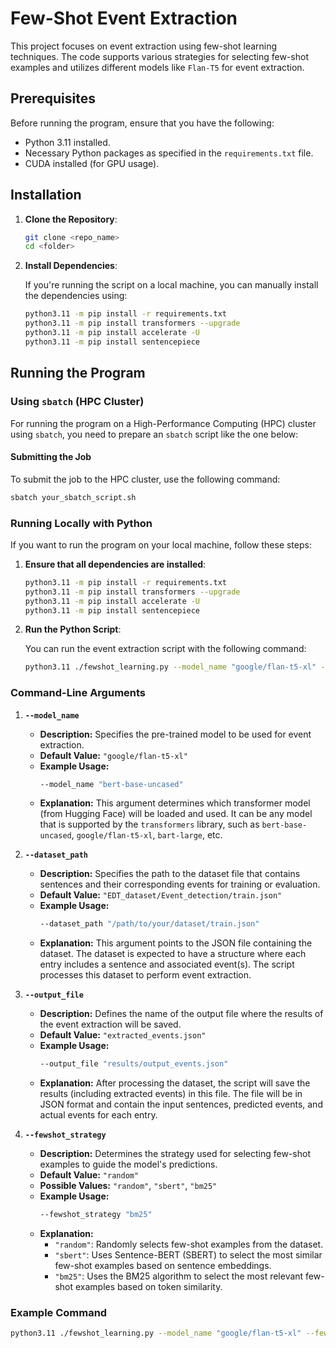 # Few-Shot Event Extraction

This project focuses on event extraction using few-shot learning techniques. The code supports various strategies for selecting few-shot examples and utilizes different models like `Flan-T5` for event extraction.

## Prerequisites

Before running the program, ensure that you have the following:

- Python 3.11 installed.
- Necessary Python packages as specified in the `requirements.txt` file.
- CUDA installed (for GPU usage).

## Installation

1. **Clone the Repository**:

   ```bash
   git clone <repo_name>
   cd <folder>
   ```

2. **Install Dependencies**:

   If you're running the script on a local machine, you can manually install the dependencies using:

   ```bash
   python3.11 -m pip install -r requirements.txt
   python3.11 -m pip install transformers --upgrade
   python3.11 -m pip install accelerate -U
   python3.11 -m pip install sentencepiece
   ```

## Running the Program

### Using `sbatch` (HPC Cluster)

For running the program on a High-Performance Computing (HPC) cluster using `sbatch`, you need to prepare an `sbatch` script like the one below:

#### Submitting the Job

To submit the job to the HPC cluster, use the following command:

```bash
sbatch your_sbatch_script.sh
```

### Running Locally with Python

If you want to run the program on your local machine, follow these steps:

1. **Ensure that all dependencies are installed**:
   
   ```bash
   python3.11 -m pip install -r requirements.txt
   python3.11 -m pip install transformers --upgrade
   python3.11 -m pip install accelerate -U
   python3.11 -m pip install sentencepiece
   ```

2. **Run the Python Script**:

   You can run the event extraction script with the following command:

   ```bash
   python3.11 ./fewshot_learning.py --model_name "google/flan-t5-xl" --fewshot_strategy "bm25" --dataset_path "/path/to/dataset/train.json" --output_file "fewshot_bm25_full.json"
   ```


### Command-Line Arguments

1. **`--model_name`**
   - **Description:** Specifies the pre-trained model to be used for event extraction.
   - **Default Value:** `"google/flan-t5-xl"`
   - **Example Usage:**
     ```bash
     --model_name "bert-base-uncased"
     ```
   - **Explanation:** This argument determines which transformer model (from Hugging Face) will be loaded and used. It can be any model that is supported by the `transformers` library, such as `bert-base-uncased`, `google/flan-t5-xl`, `bart-large`, etc.

2. **`--dataset_path`**
   - **Description:** Specifies the path to the dataset file that contains sentences and their corresponding events for training or evaluation.
   - **Default Value:** `"EDT_dataset/Event_detection/train.json"`
   - **Example Usage:**
     ```bash
     --dataset_path "/path/to/your/dataset/train.json"
     ```
   - **Explanation:** This argument points to the JSON file containing the dataset. The dataset is expected to have a structure where each entry includes a sentence and associated event(s). The script processes this dataset to perform event extraction.

3. **`--output_file`**
   - **Description:** Defines the name of the output file where the results of the event extraction will be saved.
   - **Default Value:** `"extracted_events.json"`
   - **Example Usage:**
     ```bash
     --output_file "results/output_events.json"
     ```
   - **Explanation:** After processing the dataset, the script will save the results (including extracted events) in this file. The file will be in JSON format and contain the input sentences, predicted events, and actual events for each entry.

4. **`--fewshot_strategy`**
   - **Description:** Determines the strategy used for selecting few-shot examples to guide the model's predictions.
   - **Default Value:** `"random"`
   - **Possible Values:** `"random"`, `"sbert"`, `"bm25"`
   - **Example Usage:**
     ```bash
     --fewshot_strategy "bm25"
     ```
   - **Explanation:**
     - `"random"`: Randomly selects few-shot examples from the dataset.
     - `"sbert"`: Uses Sentence-BERT (SBERT) to select the most similar few-shot examples based on sentence embeddings.
     - `"bm25"`: Uses the BM25 algorithm to select the most relevant few-shot examples based on token similarity.

### Example Command

```bash
python3.11 ./fewshot_learning.py --model_name "google/flan-t5-xl" --fewshot_strategy "bm25" --dataset_path "/dcs/large/u5579267/EventExtraction/EDT_dataset/Event_detection/train.json" --output_file "fewshot_bm25_full.json"
```
